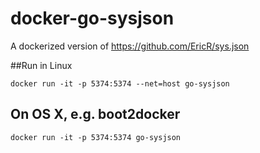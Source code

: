 # docker-go-sysjson
A dockerized version of <https://github.com/EricR/sys.json>


##Run in Linux

    docker run -it -p 5374:5374 --net=host go-sysjson

## On OS X, e.g. boot2docker

    docker run -it -p 5374:5374 go-sysjson
